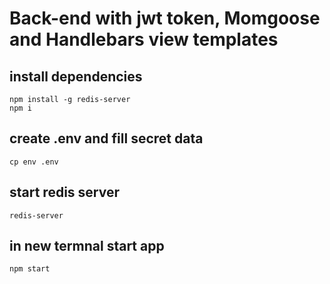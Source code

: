  # Back-end with jwt token, Momgoose and Handlebars view templates

## install dependencies
```
npm install -g redis-server
npm i
```

## create .env and fill secret data
```
cp env .env
```

## start redis server
```
redis-server
```
## in new termnal start app
```
npm start
```


